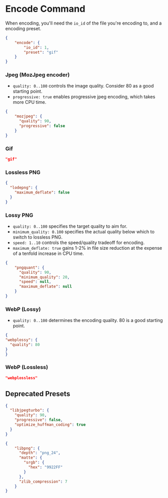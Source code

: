 # Encode Command

When encoding, you'll need the `io_id` of the file you're encoding to, and a encoding preset. 

```json
{
    "encode": {
        "io_id": 1,
        "preset": "gif"
    }
}
```
### Jpeg (MozJpeg encoder)

* `quality: 0..100` controls the image quality. Consider 80 as a good starting point. 
* `progressive: true` enables progressive jpeg encoding, which takes more CPU time.  
```json
{
    "mozjpeg": {
      "quality": 90,
      "progressive": false
    }
}
```
### Gif

```json
"gif"
```

### Lossless PNG

```json
{
  "lodepng": {
    "maximum_deflate": false
  }
}
```

### Lossy PNG

* `quality: 0..100` specifies the target quality to aim for. 
* `minimum_quality: 0.100` specifies the actual quality below which to switch to lossless PNG. 
* `speed: 1..10` controls the speed/quality tradeoff for encoding. 
* `maximum_deflate: true` gains 1-2% in file size reduction at the expense of a tenfold increase in CPU time. 

```json
{
    "pngquant": {
      "quality": 90,
      "minimum_quality": 20,
      "speed": null,
      "maximum_deflate": null
    }
}
```

### WebP (Lossy)

* `quality: 0..100` determines the encoding quality. 80 is a good starting point. 
```json
{
"webplossy": {
  "quality": 80
}
}
```
### WebP (Lossless)

```json
"webplossless"
```

## Deprecated Presets

```json
{
  "libjpegturbo": {
    "quality": 90,
    "progressive": false,
    "optimize_huffman_coding": true
  }
}
```
```json
{
    "libpng": {
      "depth": "png_24",
      "matte": {
        "srgb": {
          "hex": "9922FF"
        }
      },
      "zlib_compression": 7
    }
}
```
